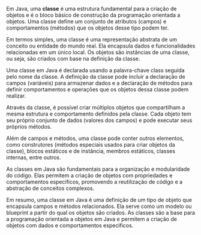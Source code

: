 Em Java, uma **classe** é uma estrutura fundamental para a criação de objetos e é o bloco básico de construção da 
programação orientada a objetos. Uma classe define um conjunto de atributos (campos) e comportamentos (métodos) que 
os objetos desse tipo podem ter.

Em termos simples, uma classe é uma representação abstrata de um conceito ou entidade do mundo real. Ela encapsula 
dados e funcionalidades relacionadas em um único local. Os objetos são instâncias de uma classe, ou seja, são criados 
com base na definição da classe.

Uma classe em Java é declarada usando a palavra-chave class seguida pelo nome da classe. A definição da classe pode 
incluir a declaração de campos (variáveis) para armazenar dados e a declaração de métodos para definir comportamentos 
e operações que os objetos dessa classe podem realizar.

Através da classe, é possível criar múltiplos objetos que compartilham a mesma estrutura e comportamento definidos 
pela classe. Cada objeto tem seu próprio conjunto de dados (valores dos campos) e pode executar seus próprios métodos.

Além de campos e métodos, uma classe pode conter outros elementos, como construtores (métodos especiais usados para 
criar objetos da classe), blocos estáticos e de instância, membros estáticos, classes internas, entre outros.

As classes em Java são fundamentais para a organização e modularidade do código. Elas permitem a criação de objetos 
com propriedades e comportamentos específicos, promovendo a reutilização de código e a abstração de conceitos complexos.

Em resumo, uma classe em Java é uma definição de um tipo de objeto que encapsula campos e métodos relacionados. 
Ela serve como um modelo ou blueprint a partir do qual os objetos são criados. As classes são a base para a programação 
orientada a objetos em Java e permitem a criação de objetos com dados e comportamentos específicos.